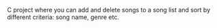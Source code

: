 C project where you can add and delete songs to a song list and sort by different criteria: song name, genre etc.
